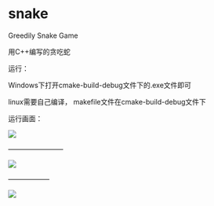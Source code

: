 # snake
Greedily Snake Game

用C++编写的贪吃蛇



运行：

Windows下打开cmake-build-debug文件下的.exe文件即可

linux需要自己编译， makefile文件在cmake-build-debug文件下

运行画面：

![](F:\git\gitdir\picture\1.JPG)

————————

![](F:\git\gitdir\picture\2.JPG)

——————

![](F:\git\gitdir\picture\3.JPG)